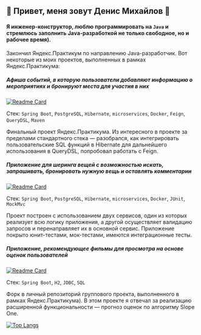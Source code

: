 ## 👋 Привет, меня зовут Денис Михайлов 👋

#### Я инженер-конструктор, люблю программировать на ``Java`` и стремлюсь заполнить Java-разработкой не только свободное, но и рабочее время).

Закончил Яндекс.Практикум по направлению Java-разработчик. Вот некоторые из моих проектов, выполненных в рамках Яндекс.Практикума:

##### Афиша событий, в которую пользователи добавляют информацию о мероприятиях и бронируют места для участия в них

[![Readme Card](https://github-readme-stats.vercel.app/api/pin/?username=damikhaylov&repo=java-explore-with-me)](https://github.com/damikhaylov/java-explore-with-me)

Стек: ``Spring Boot``, ``PostgreSQL``, ``Hibernate``, ``microservices``, ``Docker``, ``Feign``, ``QueryDSL``, ``Maven``

Финальный проект Яндекс.Практикума. Из интересного в проекте за пределами стандартного стека — разобрался, как интегрировать пользовательские SQL функций в Hibernate для дальнейшего использования в QueryDSL, попробовал работать с Feign.

##### Приложение для шеринга вещей с возможностью искать, запрашивать, бронировать нужную вещь и оставлять комментарии

[![Readme Card](https://github-readme-stats.vercel.app/api/pin/?username=damikhaylov&repo=java-shareit)](https://github.com/damikhaylov/java-shareit)

Стек: ``Spring Boot``, ``PostgreSQL``, ``Hibernate``, ``microservices``, ``Docker``, ``JUnit``, ``MockMvc``

Проект построен с использованием двух сервисов, один из которых реализует всю логику приложения, а другой осуществляет валидацию запросов и перенаправляет их в основной сервис. Приложение покрыто юнит-тестами, мок-тестами, имеются интеграционные тесты.

##### Приложение, рекомендующее фильмы для просмотра на основе оценок пользователей

[![Readme Card](https://github-readme-stats.vercel.app/api/pin/?username=damikhaylov&repo=java-filmorate-group)](https://github.com/damikhaylov/java-filmorate-group)

Стек: ``Spring Boot``, ``H2``, ``JDBC``, ``SQL``

Форк в личный репозиторий группового проекта, выполненного в рамках Яндекс.Практикума). В этом проекте я отвечал за реализацию расширенной функциональности — прогноз оценок по алгоритму Slope One.

[![Top Langs](https://github-readme-stats.vercel.app/api/top-langs/?username=damikhaylov&layout=compact)](https://github.com/damikhaylov/github-readme-stats?)
